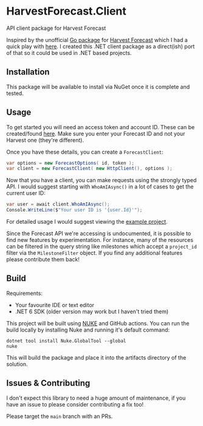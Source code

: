 # HarvestForecast.Client
API client package for Harvest Forecast

Inspired by the unofficial [Go package](https://github.com/joefitzgerald/forecast) for [Harvest Forecast](https://www.getharvest.com/forecast) which I had a quick play with [here](https://github.com/G18SSY/forecast-test). I created this .NET client package as a direct(ish) port of that so it could be used in .NET based projects.

## Installation

This package will be available to install via NuGet once it is complete and tested.

## Usage
To get started you will need an access token and account ID. These can be created/found [here](https://id.getharvest.com/oauth2/access_tokens/new). Make sure you enter your Forecast ID and not your Harvest one (they're different).

Once you have these details, you can create a `ForecastClient`:
```c#
var options = new ForecastOptions( id, token );
var client = new ForecastClient( new HttpClient(), options );
```

Now that you have a client, you can make requests using the strongly typed API. I would suggest starting with `WhoAmIAsync()` in a lot of cases to get the current user ID:
```c#
var user = await client.WhoAmIAsync();
Console.WriteLine($"Your user ID is '{user.Id}'");
```

For detailed usage I would suggest viewing the [example project](./example/Forecast.Viewer).

Since the Forecast API we're accessing is undocumented, it is possible to find new features by experimentation. For instance, many of the resources can be filtered in the query string like milestones which accept a `project_id` filter via the `MilestoneFilter` object. If you find any additional features please contribute them back!

## Build
Requirements:
- Your favourite IDE or text editor
- .NET 6 SDK (older version may work but I haven't tried them)

This project will be built using [NUKE](https://www.nuke.build/index.html) and GitHub actions. You can run the build locally by installing Nuke and running it's default command:
```shell
dotnet tool install Nuke.GlobalTool --global
nuke
```

This will build the package and place it into the artifacts directory of the solution.

## Issues & Contributing

I don't expect this library to need a huge amount of maintenance, if you have an issue to please consider contributing a fix too!

Please target the `main` branch with an PRs.